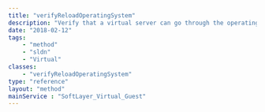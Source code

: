 ```yaml
---
title: "verifyReloadOperatingSystem"
description: "Verify that a virtual server can go through the operating system reload process. It may be useful to call this method before attempting to actually reload the operating system just to verify that the reload will go smoothly. If the server configuration is not setup correctly or there is some other issue, an exception will be thrown indicating the error. If there were no issues, this will just return true. "
date: "2018-02-12"
tags:
    - "method"
    - "sldn"
    - "Virtual"
classes:
    - "verifyReloadOperatingSystem"
type: "reference"
layout: "method"
mainService : "SoftLayer_Virtual_Guest"
---
```

